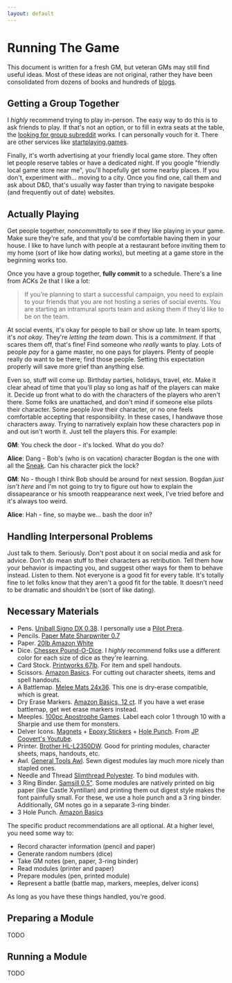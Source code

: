```yaml
---
layout: default
---
```


# Running The Game

This document is written for a fresh GM, but veteran GMs may still find useful ideas. Most of these ideas are not original, rather they have been consolidated from dozens of books and hundreds of [blogs](https://campaignwiki.org/osr/).

## Getting a Group Together

I *highly* recommend trying to play in-person. The easy way to do this is to ask friends to play. If that's not an option, or to fill in extra seats at the table, the [looking for group subreddit](https://www.reddit.com/r/lfg/) works. I can personally vouch for it. There are other services like [startplaying.games](https://startplaying.games/search).

Finally, it's worth advertising at your friendly local game store. They often let people reserve tables or have a dedicated night. If you google "friendly local game store near me", you'll hopefully get some nearby places. If you don't, experiment with... moving to a city. Once you find one, call them and ask about D&D, that's usually way faster than trying to navigate bespoke (and frequently out of date) websites.

## Actually Playing

Get people together, *noncommittally* to see if they like playing in your game. Make sure they're safe, and that you'd be comfortable having them in your house. I like to have lunch with people at a restaurant before inviting them to my home (sort of like how dating works), but meeting at a game store in the beginning works too.

Once you have a group together, **fully commit** to a schedule. There's a line from ACKs 2e that I like a lot:

> If you’re planning to start a successful campaign, you need to explain to your friends that you are not hosting a series of social events. You are starting an intramural sports team and asking them if they’d like to be on the team.

At social events, it's okay for people to bail or show up late. In team sports, it's *not okay*. They're *letting the team down*. This is a *commitment*. If that scares them off, that's fine! Find someone who *really* wants to play. Lots of people *pay* for a game master, no one pays for players. Plenty of people really do want to be there; find those people. Setting this expectation properly will save more grief than anything else.

Even so, stuff will come up. Birthday parties, holidays, travel, etc. Make it clear ahead of time that you'll play so long as half of the players can make it. Decide up front what to do with the characters of the players who aren't there. Some folks are unattached, and don't mind if someone else pilots their character. Some people *love* their character, or no one feels comfortable accepting that responsibility. In these cases, I handwave those characters away. Trying to narratively explain how these characters pop in and out isn't worth it. Just tell the players this. For example:

**GM**: You check the door - it's locked. What do you do?

**Alice**: Dang - Bob's (who is on vacation) character Bogdan is the one with all the [Sneak](/rules#sneak). Can his character pick the lock?

**GM**: No - though I think Bob should be around for next session. Bogdan *just isn't here* and I'm not going to try to figure out how to explain the dissapearance or his smooth reappearance next week, I've tried before and it's always too weird.

**Alice**: Hah - fine, so maybe we... bash the door in?

## Handling Interpersonal Problems

Just talk to them. Seriously. Don't post about it on social media and ask for advice. Don't do mean stuff to their characters as retribution. Tell them how your behavior is impacting you, and suggest other ways for them to behave instead. Listen to them. Not everyone is a good fit for every table. It's totally fine to let folks know that they aren't a good fit for the table. It doesn't need to be dramatic and shouldn't be (sort of like dating).

## Necessary Materials

- Pens. [Uniball Signo DX 0.38](https://www.amazon.com/gp/product/B003FXWGWE). I personally use a [Pilot Prera](https://www.amazon.com/dp/B0016YYKUA).
- Pencils. [Paper Mate Sharpwriter 0.7](https://www.amazon.com/gp/product/B00OQQ05JA)
- Paper. [20lb Amazon White](https://www.amazon.com/gp/product/B01FV0F8H8)
- Dice. [Chessex Pound-O-Dice](https://www.amazon.com/Chessex-001LBCHX-Pound-O-Dice/dp/B008C0KXYS). I *highly* recommend folks use a different color for each size of dice as they're learning.
- Card Stock. [Printworks 67lb](https://www.amazon.com/gp/product/B07FX5LCXK). For item and spell handouts.
- Scissors. [Amazon Basics](https://www.amazon.com/Amazon-Basics-Multipurpose-Titanium-Stainless/dp/B01BRGU8R0). For cutting out character sheets, items and spell handouts.
- A Battlemap. [Melee Mats 24x36](https://www.amazon.com/gp/product/B01MQHECUR). This one is dry-erase compatible, which is great.
- Dry Erase Markers. [Amazon Basics, 12 ct](https://www.amazon.com/gp/product/B00T3ROM9G). If you have a wet erase battlemap, get wet erase markers instead.
- Meeples. [100pc Apostrophe Games](https://www.amazon.com/gp/product/B07BZ36NYJ). Label each color 1 through 10 with a Sharpie and use them for monsters.
- Delver Icons. [Magnets](https://www.amazon.com/dp/B016DSBNY4) + [Epoxy Stickers](https://www.amazon.com/dp/B00AFRWIRQ) + [Hole Punch](https://www.amazon.com/Bira-Circle-Craft-Crafting-Scrapbooking/dp/B07B43X316). From [JP Coovert's Youtube](https://youtu.be/LBZPi4oKlCQ?si=mTP5tiOjJyb1ITeu).
- Printer. [Brother HL-L2350DW](https://www.amazon.com/gp/product/B09961WKKS). Good for printing modules, character sheets, maps, handouts, etc.
- Awl. [General Tools Awl](https://www.amazon.com/General-Tools-818-Hardwood-Scratch/dp/B00004T7R3). Sewn digest modules lay much more nicely than stapled ones.
- Needle and Thread [Slimthread Polyester](https://www.amazon.com/Simthread-Purpose-Thread-Polyester-Yards/dp/B0B9FQ2QN4). To bind modules with.
- 3 Ring Binder. [Samsill 0.5"](https://www.amazon.com/Samsill-Economy-Ring-Binder-5-Round/dp/B07FKXHP1H). Some modules are natively printed on big paper (like Castle Xyntillan) and printing them out digest style makes the font painfully small. For these, we use a hole punch and a 3 ring binder. Additionally, GM notes go in a separate 3-ring binder.
- 3 Hole Punch. [Amazon Basics](https://www.amazon.com/AmazonBasics-Hole-Punch-Sheet-Capacity/dp/B0879YNTTP)

The specific product recommendations are all optional. At a higher level, you need some way to:

- Record character information (pencil and paper)
- Generate random numbers (dice)
- Take GM notes (pen, paper, 3-ring binder)
- Read modules (printer and paper)
- Prepare modules (pen, printed module)
- Represent a battle (battle map, markers, meeples, delver icons)

As long as you have these things handled, you're good.

## Preparing a Module
TODO

## Running a Module
TODO
